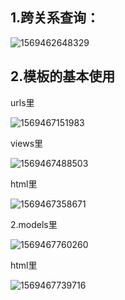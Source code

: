 ## 1.跨关系查询：

![1569462648329](C:\Users\miyongqing\AppData\Roaming\Typora\typora-user-images\1569462648329.png)

## 2.模板的基本使用

urls里

![1569467151983](C:\Users\miyongqing\AppData\Roaming\Typora\typora-user-images\1569467151983.png)

views里

![1569467488503](C:\Users\miyongqing\AppData\Roaming\Typora\typora-user-images\1569467488503.png)

html里

![1569467358671](C:\Users\miyongqing\AppData\Roaming\Typora\typora-user-images\1569467358671.png)



2.models里

![1569467760260](C:\Users\miyongqing\AppData\Roaming\Typora\typora-user-images\1569467760260.png)

html里

![1569467739716](C:\Users\miyongqing\AppData\Roaming\Typora\typora-user-images\1569467739716.png)

